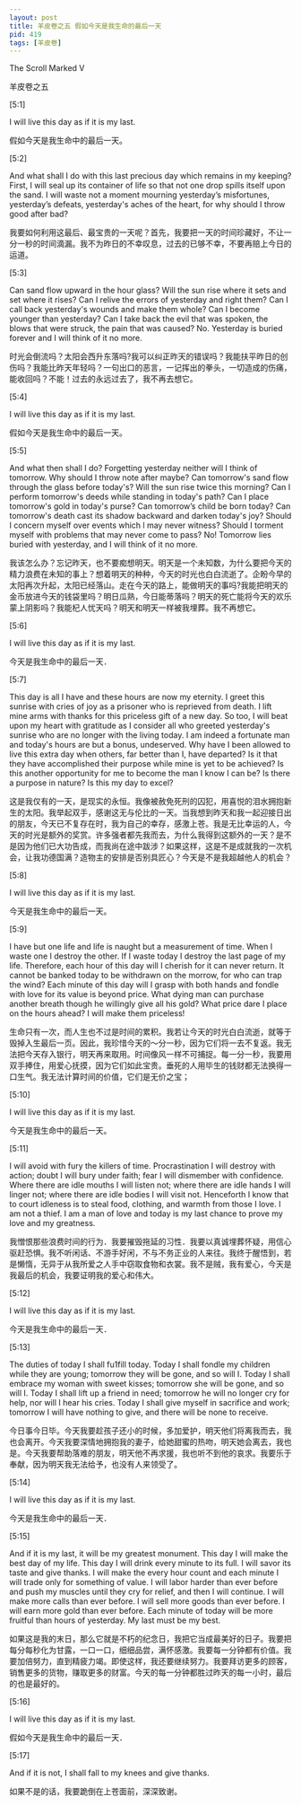 ```yaml
---
layout: post
title: 羊皮卷之五 假如今天是我生命的最后一天 
pid: 419
tags: [羊皮卷]
---
```


The Scroll Marked V

羊皮卷之五

[5:1]

I will live this day as if it is my last.

假如今天是我生命中的最后一天。

[5:2]

And what shall I do with this last precious day which remains in my keeping? First, I will seal up its container of life so that not one drop spills itself upon the sand. I will waste not a moment mourning yesterday’s misfortunes, yesterday’s defeats, yesterday's aches of the heart, for why should I throw good after bad?

我要如何利用这最后、最宝贵的一天呢？首先，我要把一天的时间珍藏好，不让一分一秒的时间滴漏。我不为昨日的不幸叹息，过去的已够不幸，不要再赔上今日的运道。

[5:3]

Can sand flow upward in the hour glass? Will the sun rise where it sets and set where it rises? Can I relive the errors of yesterday and right them? Can I call back yesterday's wounds and make them whole? Can I become younger than yesterday? Can I take back the evil that was spoken, the blows that were struck, the pain that was caused? No. Yesterday is buried forever and I will think of it no more.

时光会倒流吗？太阳会西升东落吗?我可以纠正昨天的错误吗？我能扶平昨日的创伤吗？我能比昨天年轻吗？一句出口的恶言，一记挥出的拳头，一切造成的伤痛，能收回吗？不能！过去的永远过去了，我不再去想它。

[5:4]

I will live this day as if it is my last.

假如今天是我生命中的最后一天。

[5:5]

And what then shall I do? Forgetting yesterday neither will I think of tomorrow. Why should I throw note after maybe? Can tomorrow's sand flow through the glass before today's? Will the sun rise twice this morning? Can I perform tomorrow's deeds while standing in today's path? Can I place tomorrow's gold in today's purse? Can tomorrow’s child be born today? Can tomorrow's death cast its shadow backward and darken today's joy? Should I concern myself over events which l may never witness? Should I torment myself with problems that may never come to pass? No! Tomorrow lies buried with yesterday, and I will think of it no more.

我该怎么办？忘记昨天，也不要痴想明天。明天是一个未知数，为什么要把今天的精力浪费在未知的事上？想着明天的种种，今天的时光也白白流逝了。企盼今早的太阳再次升起，太阳已经落山。走在今天的路上，能做明天的事吗?我能把明天的金币放进今天的钱袋里吗？明日瓜熟，今日能蒂落吗？明天的死亡能将今天的欢乐蒙上阴影吗？我能杞人忧天吗？明天和明天一样被我埋葬。我不再想它。

[5:6]

I will live this day as if it is my last.

今天是我生命中的最后一天．

[5:7]

This day is all I have and these hours are now my eternity. I greet this sunrise with cries of joy as a prisoner who is reprieved from death. I lift mine arms with thanks for this priceless gift of a new day. So too, I will beat upon my heart with gratitude as I consider all who greeted yesterday's sunrise who are no longer with the living today. I am indeed a fortunate man and today's hours are but a bonus, undeserved. Why have I been allowed to live this extra day when others, far better than I, have departed? Is it that they have accomplished their purpose while mine is yet to be achieved? Is this another opportunity for me to become the man I know I can be? Is there a purpose in nature? Is this my day to excel?

这是我仅有的一天，是现实的永恒。我像被赦免死刑的囚犯，用喜悦的泪水拥抱新生的太阳。我举起双手，感谢这无与伦比的一天。当我想到昨天和我一起迎接日出的朋友，今天已不复存在时，我为自己的幸存，感激上苍。我是无比幸运的人，今天的时光是额外的奖赏。许多强者都先我而去，为什么我得到这额外的一天？是不是因为他们已大功告成，而我尚在途中跋涉？如果这样，这是不是成就我的一次机会，让我功德国满？造物主的安排是否别具匠心？今天是不是我超越他人的机会？

[5:8]

I will live this day as if it is my last. 

今天是我生命中的最后一天。

[5:9]

I have but one life and life is naught but a measurement of time. When I waste one I destroy the other. If I waste today I destroy the last page of my life. Therefore, each hour of this day will I cherish for it can never return. It cannot be banked today to be withdrawn on the morrow, for who can trap the wind? Each minute of this day will I grasp with both hands and fondle with love for its value is beyond price. What dying man can purchase another breath though he willingly give all his gold? What price dare I place on the hours ahead? I will make them priceless!

生命只有一次，而人生也不过是时间的累积。我若让今天的时光白白流逝，就等于毁掉入生最后一页。因此，我珍惜今天的～分一秒，因为它们将一去不复返。我无法把今天存入银行，明天再来取用。时间像风一样不可捕捉。每一分一秒，我要用双手捧住，用爱心抚摸，因为它们如此宝贵。垂死的人用毕生的钱财都无法换得一口生气。我无法计算时间的价值，它们是无价之宝；

[5:10]

I will live this day as if it is my last. 

今天是我生命中的最后一天。

[5:11]

I will avoid with fury the killers of time. Procrastination I will destroy with action; doubt I will bury under faith; fear I will dismember with confidence. Where there are idle mouths I will listen not; where there are idle hands I will linger not; where there are idle bodies I will visit not. Henceforth I know that to court idleness is to steal food, clothing, and warmth from those I love. I am not a thief. I am a man of love and today is my last chance to prove my love and my greatness.

我憎恨那些浪费时间的行为．我要摧毁拖延的习性．我要以真诚埋葬怀疑，用信心驱赶恐惧。我不听闲话、不游手好闲，不与不务正业的人来往。我终于醒悟到，若是懒惰，无异于从我所爱之人手中窃取食物和衣裳。我不是贼，我有爱心，今天是我最后的机会，我要证明我的爱心和伟大。

[5:12]

I will live this day as if it is my last.

今天是我生命中的最后一天．

[5:13]

The duties of today I shall fu1fill today. Today I shall fondle my children while they are young; tomorrow they will be gone, and so will I. Today I shall embrace my woman with sweet kisses; tomorrow she will be gone, and so will I. Today I shall lift up a friend in need; tomorrow he will no longer cry for help, nor will I hear his cries. Today I shall give myself in sacrifice and work; tomorrow I will have nothing to give, and there will be none to receive.

今日事今日毕。今天我要趁孩子还小的时候，多加爱护，明天他们将离我而去，我也会离开。今天我要深情地拥抱我的妻子，给她甜蜜的热吻，明天她会离去，我也是。今天我要帮助落难的朋友，明天他不再求援，我也听不到他的哀求。我要乐于奉献，因为明天我无法给予，也没有人来领受了。

[5:14]

I will live this day as if it is my last.

今天是我生命中的最后一天．

[5:15]

And if it is my last, it will be my greatest monument. This day I will make the best day of my life. This day I will drink every minute to its full. I will savor its taste and give thanks. I will make the every hour count and each minute I will trade only for something of value. I will labor harder than ever before and push my muscles until they cry for relief, and then I will continue. I will make more calls than ever before. I will sell more goods than ever before. I will earn more gold than ever before. Each minute of today will be more fruitful than hours of yesterday. My last must be my best. 

如果这是我的末日，那么它就是不朽的纪念日，我把它当成最美好的日子。我要把每分每秒化为甘露，一口一口，细细品尝，满怀感激。我要每一分钟都有价值。我要加倍努力，直到精疲力竭。即使这样，我还要继续努力。我要拜访更多的顾客，销售更多的货物，赚取更多的财富。今天的每一分钟都胜过昨天的每一小时，最后的也是最好的。

[5:16]

I will live this day as if it is my last. 

假如今天是我生命中的最后一天．

[5:17]

And if it is not, I shall fall to my knees and give thanks.

如果不是的话，我要跪倒在上苍面前，深深致谢。